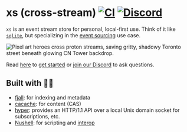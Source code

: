 # xs (cross-stream) [![CI](https://github.com/cablehead/xs/actions/workflows/ci.yml/badge.svg)](https://github.com/cablehead/xs/actions/workflows/ci.yml) [![Discord](https://img.shields.io/discord/1182364431435436042?logo=discord)](https://discord.com/invite/YNbScHBHrh)

`xs` is an event stream store for personal, local-first use. Think of it like
[`sqlite`](https://sqlite.org/cli.html), but specializing in the
[event sourcing](https://martinfowler.com/eaaDev/EventSourcing.html) use case.

<img src="https://github.com/user-attachments/assets/12c9cce5-44ab-4a64-ab1c-d83bf6c28cad" style="max-width:100%; height:auto;" alt="Pixel art heroes cross proton streams, saving gritty, shadowy Toronto street beneath glowing CN Tower backdrop.">

Read [here](https://cablehead.github.io/xs/getting-started/installation/) to
[get started](https://cablehead.github.io/xs/getting-started/installation/) or
[join our Discord](https://discord.com/invite/YNbScHBHrh) to ask questions.

## Built with 🙏💚

- [fjall](https://github.com/fjall-rs/fjall): for indexing and metadata
- [cacache](https://github.com/zkat/cacache-rs): for content (CAS)
- [hyper](https://hyper.rs/guides/1/server/echo/): provides an HTTP/1.1 API over
  a local Unix domain socket for subscriptions, etc.
- [Nushell](https://www.nushell.sh): for scripting and
  [interop](https://utopia.rosano.ca/interoperable-visions/)
